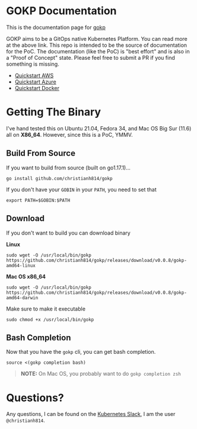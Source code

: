 # GOKP Documentation
This is the documentation page for [gokp](https://github.com/christianh814/gokp)

GOKP aims to be a GitOps native Kubernetes Platform. You can read more at the above link. This repo is intended to be the source of documentation for the PoC. The documentation (like the PoC) is "best effort" and is also in a "Proof of Concept" state. Please feel free to submit a PR if you find something is missing.

* [Quickstart AWS](docs/aws-quickstart.md)
* [Quickstart Azure](docs/azure-quickstart.md)
* [Quickstart Docker](docs/docker-quickstart.md)

# Getting The Binary

I've hand tested this on Ubuntu 21.04, Fedora 34, and Mac OS Big
Sur (11.6) all on **X86_64**. However, since this is a PoC, YMMV.

## Build From Source

If you want to build from source (built on go1.17.1)...

```shell
go install github.com/christianh814/gokp
```

If you don't have your `GOBIN` in your `PATH`, you need to set that

```shell
export PATH=$GOBIN:$PATH
```

## Download

If you don't want to build you can download binary

**Linux**

```
sudo wget -O /usr/local/bin/gokp https://github.com/christianh814/gokp/releases/download/v0.0.8/gokp-amd64-linux
```

**Mac OS x86_64**
```
sudo wget -O /usr/local/bin/gokp https://github.com/christianh814/gokp/releases/download/v0.0.8/gokp-amd64-darwin
```

Make sure to make it executable

```
sudo chmod +x /usr/local/bin/gokp
```

## Bash Completion

Now that you have the `gokp` cli, you can get bash completion.

```shell
source <(gokp completion bash)
```

> **NOTE:** On Mac OS, you probably want to do `gokp completion zsh`

# Questions?

Any questions, I can be found on the [Kubernetes Slack](https://slack.k8s.io/), I am the user `@christianh814`.
